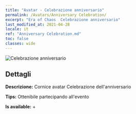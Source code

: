 ```yaml
---
title: "Avatar - Celebrazione anniversario"
permalink: /Avatars/Anniversary Celebration/
excerpt: "Era of Chaos  Celebrazione anniversario"
last_modified_at: 2021-04-28
locale: it
ref: "Anniversary Celebration.md"
toc: false
classes: wide
---
```

 ![Celebrazione anniversario](/images/a/avatarFrame_65.png)

## Dettagli

 **Descrizione:** Cornice avatar Celebrazione dell'anniversario 

 **Tips:** Ottenibile partecipando all'evento 

 **Is available:**  + 

